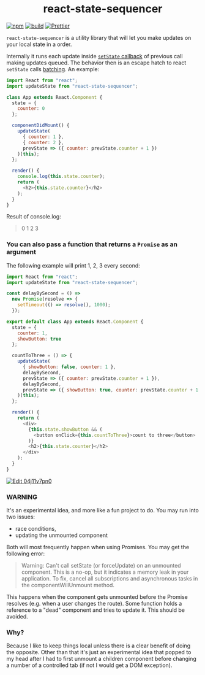 <div align="center">
  <h1>react-state-sequencer</h1>
</div>

[![npm][npm]][npm]
[![build][build]][build]
[![Prettier][prettier]][prettier]

`react-state-sequencer` is a utility library that will let you make updates on your local state in a order.

Internally it runs each update inside [`setState` callback](https://reactjs.org/docs/react-component.html#setstate) of previous call making updates queued.
The behavior then is an escape hatch to react `setState` calls [batching](https://reactjs.org/docs/state-and-lifecycle.html#state-updates-may-be-asynchronous). An example:

```javascript
import React from "react";
import updateState from "react-state-sequencer";

class App extends React.Component {
  state = {
    counter: 0
  };

  componentDidMount() {
    updateState(
      { counter: 1 },
      { counter: 2 },
      prevState => ({ counter: prevState.counter + 1 })
    )(this);
  };

  render() {
    console.log(this.state.counter);
    return (
      <h2>{this.state.counter}</h2>
    );
  }
}
```

Result of console.log:

> 0
> 1
> 2
> 3

### You can also pass a function that returns a `Promise` as an argument

The following example will print 1, 2, 3 every second:

```javascript
import React from "react";
import updateState from "react-state-sequencer";

const delayBySecond = () =>
  new Promise(resolve => {
    setTimeout(() => resolve(), 1000);
  });

export default class App extends React.Component {
  state = {
    counter: 1,
    showButton: true
  };

  countToThree = () => {
    updateState(
      { showButton: false, counter: 1 },
      delayBySecond,
      prevState => ({ counter: prevState.counter + 1 }),
      delayBySecond,
      prevState => ({ showButton: true, counter: prevState.counter + 1 })
    )(this);
  };

  render() {
    return (
      <div>
        {this.state.showButton && (
          <button onClick={this.countToThree}>count to three</button>
        )}
        <h2>{this.state.counter}</h2>
      </div>
    );
  }
}
```
[![Edit 04j11v7pn0](https://codesandbox.io/static/img/play-codesandbox.svg)](https://codesandbox.io/s/04j11v7pn0)

### WARNING

It's an experimental idea, and more like a fun project to do. You may run into two issues:
- race conditions,
- updating the unmounted component

Both will most frequently happen when using Promises. You may get the following error:

> Warning: Can't call setState (or forceUpdate) on an unmounted component. This is a no-op, but it indicates a memory leak in your application. To fix, cancel all subscriptions and asynchronous tasks in the componentWillUnmount method.

This happens when the component gets unmounted before the Promise resolves (e.g. when a user changes the route). Some function holds a reference to a "dead" component and tries to update it. This should be avoided.

### Why?

Because I like to keep things local unless there is a clear benefit of doing the opposite. Other than that it's just an experimental idea that popped to my head after I had to first unmount a children component before changing a number of a controlled tab (if not I would get a DOM exception).

<!--
Links:
-->

[npm]: https://badge.fury.io/js/react-state-sequencer.svg
[build]: https://travis-ci.org/Tomekmularczyk/react-state-sequencer.svg?branch=master
[prettier]: https://img.shields.io/badge/code_style-prettier-ff69b4.svg?style=flat-square
